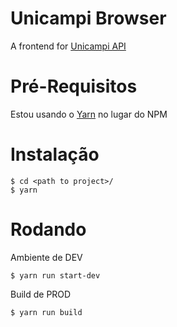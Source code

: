 # Unicampi Browser

A frontend for [Unicampi API](https://github.com/gabisurita/unicampi)


# Pré-Requisitos

Estou usando o [Yarn](https://yarnpkg.com/) no lugar do NPM

# Instalação

    $ cd <path to project>/
    $ yarn

# Rodando

Ambiente de DEV

    $ yarn run start-dev

Build de PROD

    $ yarn run build
